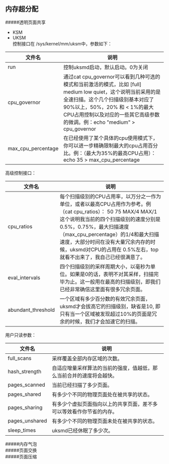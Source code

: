 内存超分配 
-----
#####透明页面共享  
+ KSM
+ UKSM   
控制接口在 /sys/kernel/mm/uksm中，参数如下：   

文件名          |说明                       |  
----------------|---------------------------|  
run             |控制uksmd启动，默认启动。0为关闭|  
cpu_governor    |通过cat cpu_governor可以看到几种可选的模式和当前激活的模式，比如 [full] medium low quiet，这个说明当前采用的是全速扫描。这个几个扫描级别基本对应了 90%以上，50%，20% 和 < 1%的最大CPU占用控制以及对应的一些其它高级参数的微调。例：echo "medium" > cpu_governor|  
max_cpu_percentage|在已经使用了某个具体的cpu使用模式下，你可以进一步精确限制最大的cpu占用百分比。例：（最大为35%的最高CPU占用）：echo 35 > max_cpu_percentage|  

高级控制接口：   

文件名          |说明                       |  
----------------|---------------------------|  
cpu_ratios      |每个扫描级别的CPU占用率，以万分之一作为单位，或者以最高CPU占用作为参考。例（cat cpu_ratios）： 50 75 MAX/4 MAX/1这个说明我当前的四个扫描级别的速度分别是0.5%，0.75%，最大扫描速度（max_cpu_percentage）的1/4和最大扫描速度，大部分时间在没有大量冗余内存的时候，uksmd对CPU的占用在 0.5%左右，top就看不出来了，我自己已经很满意了。|
eval_intervals|四个扫描级别的采样周期大小，以毫秒为单位。如果是0的话，表明不对其采样，扫描完毕为止。这一般用在最高的扫描级别，即我们已经非常确信这里面有很多冗余页面。|
abundant_threshold|一个区域有多少百分数的有效冗余页面，uksmd才会拔高它的扫描级别，缺省是10, 即只有当一个区域被发现超过10%的页面是冗余的时候，我们才会加速它的扫描。|

用户只读参数：   

文件名          |说明                       |  
----------------|---------------------------|  
|full_scans  |采样覆盖全部内存区域的次数。|
|hash_strength|  自适应增量采样算法的当前的强度，值越低，那么当前合并的速度将会越快。|
|pages_scanned |当前已经扫描了多少页面。|
|pages_shared |有多少个不同的物理页面处在被共享的状态。|
|pages_sharing |有多少个虚拟页面指向以上的共享页面，差不多可以等效看作你节省的内存。|
|pages_unshared |有多少个不同的物理页面未处在被共享的状态。|
|sleep_times  |uksmd已经休眠了多少次。|


#####内存气泡  
#####页面交换  
#####页面压缩  
